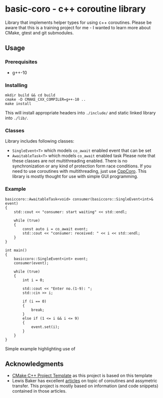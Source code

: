 # basic-coro - c++ coroutine library
Library that implements helper types for using c++ coroutines. Please be aware that this is a training project for me - I wanted to learn more about CMake, gtest and git submodules.

## Usage
### Prerequisites
* g++-10

### Installing
```
mkdir build && cd build
cmake -D CMAKE_CXX_COMPILER=g++-10 ..
make install
```
This will install appropriate headers into `./include/` and static linked library into `./lib/`.

### Classes
Library includes following classes:
* `SingleEvent<T>` which models `co_await` enabled event that can be set
* `AwaitableTask<T>` which models `co_await` enabled task
Please note that these classes are not multithreading enabled. There is no synchronization or any kind of protection form race conditions. If you need to use coroutines with multithreading, just use [CppCoro](https://github.com/lewissbaker/cppcoro). This library is mostly thought for use with simple GUI programming.

### Example
```
basiccoro::AwaitableTask<void> consumer(basiccoro::SingleEvent<int>& event)
{
    std::cout << "consumer: start waiting" << std::endl;

    while (true)
    {
        const auto i = co_await event;
        std::cout << "consumer: received: " << i << std::endl;
    }
}

int main()
{
    basiccoro::SingleEvent<int> event;
    consumer(event);

    while (true)
    {
        int i = 0;

        std::cout << "Enter no.(1-9): ";
        std::cin >> i;

        if (i == 0)
        {
            break;
        }
        else if (1 <= i && i <= 9)
        {
            event.set(i);
        }
    }
}
```
Simple example highlighting use of

## Acknowledgments
* [CMake C++ Project Template](https://github.com/kigster/cmake-project-template) as this project is based on this template
* Lewis Baker has excellent [articles](https://lewissbaker.github.io/) on topic of coroutines and assymetric transfer. This project is mostly based on information (and code snippets) contained in those articles.
